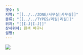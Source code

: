 ```yaml
---
갯수: 5
지역: "[[../../ZONE/사무실|사무실]]"
종류: "[[../../TYPES/리필|리필]]"
위치: "[[I-J|I-J]]"
상세위치: 흰색 바구니
설명: 
---
```

![](http://192.168.50.22/devices/240608_IMG_0238.jpg)